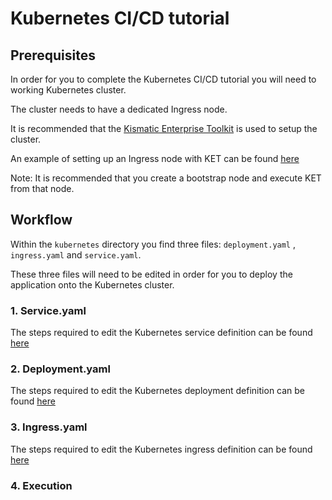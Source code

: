 # Kubernetes CI/CD tutorial

## Prerequisites

In order for you to complete the Kubernetes CI/CD tutorial you will need to working Kubernetes cluster.

The cluster needs to have a dedicated Ingress node.

It is recommended that the [Kismatic Enterprise Toolkit](https://github.com/apprenda/kismatic) is used to setup the cluster.

An example of setting up an Ingress node with KET can be found [here](https://github.com/apprenda/kismatic/blob/master/docs/INGRESS.md)

Note: It is recommended that you create a bootstrap node and execute KET from that node.

## Workflow

Within the `kubernetes` directory you find three files: `deployment.yaml` , `ingress.yaml` and `service.yaml`.

These three files will need to be edited in order for you to deploy the application onto the Kubernetes cluster.

### 1. Service.yaml

The steps required to edit the Kubernetes service definition can be found [here](kubernetes-service.md)

### 2. Deployment.yaml

The steps required to edit the Kubernetes deployment definition can be found [here](kubernetes-deployment.md)

### 3. Ingress.yaml

The steps required to edit the Kubernetes ingress definition can be found [here](kubernetes-ingress.md)

### 4. Execution

